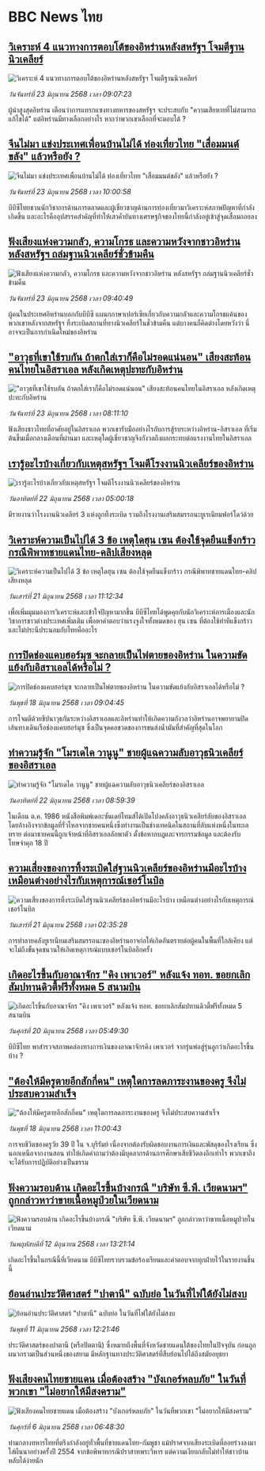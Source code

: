 # BBC News ไทย## [วิเคราะห์ 4 แนวทางการตอบโต้ของอิหร่านหลังสหรัฐฯ โจมตีฐานนิวเคลียร์](https://www.bbc.com/thai/articles/c8738veny82o?at_campaign=githubrss)![วิเคราะห์ 4 แนวทางการตอบโต้ของอิหร่านหลังสหรัฐฯ โจมตีฐานนิวเคลียร์](https://ichef.bbci.co.uk/ace/ws/240/cpsprodpb/d0d7/live/e0df2fe0-4f70-11f0-bbb0-112520537b7a.jpg)_วันจันทร์ที่ 23 มิถุนายน 2568 เวลา 09:07:23_ผู้นำสูงสุดอิหร่าน เตือนว่าการแทรกแซงทางทหารของสหรัฐฯ จะประสบกับ "ความเสียหายที่ไม่สามารถแก้ไขได้" แต่อิหร่านมีทางเลือกอย่างไร หากว่าพวกเขาเลือกที่จะตอบโต้ ?## [จีนไม่มา แข่งประเทศเพื่อนบ้านไม่ได้ ท่องเที่ยวไทย "เสื่อมมนต์ขลัง" แล้วหรือยัง ?](https://www.bbc.com/thai/articles/c1wpqp4jy3xo?at_campaign=githubrss)![จีนไม่มา แข่งประเทศเพื่อนบ้านไม่ได้ ท่องเที่ยวไทย "เสื่อมมนต์ขลัง" แล้วหรือยัง ?](https://ichef.bbci.co.uk/ace/ws/240/cpsprodpb/ae1f/live/06639d20-4f8d-11f0-86d5-3b52b53af158.jpg)_วันจันทร์ที่ 23 มิถุนายน 2568 เวลา 10:00:58_บีบีซีไทยชวนนักวิชาการด้านการตลาดและผู้เชี่ยวชาญด้านการท่องเที่ยวมาวิเคราะห์สภาพปัญหาที่กำลังเกิดขึ้น และอะไรคืออุปสรรคสำคัญที่ทำให้เสาค้ำยันทางเศรษฐกิจของไทยนี้กำลังอยู่เข้าสู่จุดเสื่อมถอยลง## [ฟังเสียงแห่งความกลัว, ความโกรธ และความหวังจากชาวอิหร่าน หลังสหรัฐฯ ถล่มฐานนิวเคลียร์ชั่วข้ามคืน](https://www.bbc.com/thai/articles/crrqwg10xvlo?at_campaign=githubrss)![ฟังเสียงแห่งความกลัว, ความโกรธ และความหวังจากชาวอิหร่าน หลังสหรัฐฯ ถล่มฐานนิวเคลียร์ชั่วข้ามคืน](https://ichef.bbci.co.uk/ace/ws/240/cpsprodpb/7bf5/live/5bd43be0-4f7c-11f0-a466-d54f65b60deb.jpg)_วันจันทร์ที่ 23 มิถุนายน 2568 เวลา 09:40:49_ผู้คนในประเทศอิหร่านบอกกับบีบีซี แผนกภาษาเปอร์เซียเกี่ยวกับความกลัวและความโกรธแค้นของพวกเขาหลังจากสหรัฐฯ ทิ้งระเบิดสถานที่ทางนิวเคลียร์ในชั่วข้ามคืน แต่บางคนก็คิดต่างโดยหวังว่า นี่อาจจะเป็นการกำเนิดใหม่ของอิหร่าน## ["อาวุธที่เขาใช้รบกัน ถ้าตกใส่เราก็คือไม่รอดแน่นอน" เสียงสะท้อนคนไทยในอิสราเอล หลังเกิดเหตุปะทะกับอิหร่าน](https://www.bbc.com/thai/articles/c8d6qn321epo?at_campaign=githubrss)!["อาวุธที่เขาใช้รบกัน ถ้าตกใส่เราก็คือไม่รอดแน่นอน" เสียงสะท้อนคนไทยในอิสราเอล หลังเกิดเหตุปะทะกับอิหร่าน](https://ichef.bbci.co.uk/ace/ws/240/cpsprodpb/e806/live/2b8d8cb0-5009-11f0-a466-d54f65b60deb.jpg)_วันจันทร์ที่ 23 มิถุนายน 2568 เวลา 08:11:10_ฟังเสียงชาวไทยที่อาศัยอยู่ในอิสราเอล พวกเขารับมืออย่างไรกับการสู้รบระหว่างอิหร่าน-อิสราเอล ที่เริ่มต้นขึ้นเมื่อกลางเดือนที่ผ่านมา และเหตุใดผู้เชี่ยวชาญจึงกังวลถึงผลกระทบต่อแรงงานไทยในอิสราเอล## [เรารู้อะไรบ้างเกี่ยวกับเหตุสหรัฐฯ โจมตีโรงงานนิวเคลียร์ของอิหร่าน](https://www.bbc.com/thai/articles/cy8ky3eed84o?at_campaign=githubrss)![เรารู้อะไรบ้างเกี่ยวกับเหตุสหรัฐฯ โจมตีโรงงานนิวเคลียร์ของอิหร่าน](https://ichef.bbci.co.uk/ace/ws/240/cpsprodpb/a7b7/live/6b125210-4f0c-11f0-8b4f-c51cf60152a7.jpg)_วันอาทิตย์ที่ 22 มิถุนายน 2568 เวลา 05:00:18_มีรายงานว่าโรงงานนิวเคลียร์ 3 แห่งถูกทิ้งระเบิด รวมถึงโรงงานเสริมสมรรถนะยูเรเนียมฟอร์โดว์ด้วย## [วิเคราะห์ความเป็นไปได้ 3 ข้อ เหตุใดฮุน เซน ต้องใช้จุดยืนแข็งกร้าว กรณีพิพาทชายแดนไทย-คลิปเสียงหลุด](https://www.bbc.com/thai/articles/c9qxlr4wlv4o?at_campaign=githubrss)![วิเคราะห์ความเป็นไปได้ 3 ข้อ เหตุใดฮุน เซน ต้องใช้จุดยืนแข็งกร้าว กรณีพิพาทชายแดนไทย-คลิปเสียงหลุด](https://ichef.bbci.co.uk/ace/ws/240/cpsprodpb/0242/live/e56d37d0-4e91-11f0-8c47-237c2e4015f5.jpg)_วันเสาร์ที่ 21 มิถุนายน 2568 เวลา 11:12:34_เพื่อเพิ่มมุมมองการวิเคราะห์และเข้าใจปัญหามากขึ้น บีบีซีไทยได้พูดคุยกับนักวิเคราะห์การเมืองและนักวิชาการชาวต่างประเทศเพิ่มเติม เพื่อหาคำตอบว่าแรงจูงใจทั้งหมดของ ฮุน เซน ที่ต้องใช้ท่าทีแข็งกร้าวและไม่ประนีประนอมกับไทยคืออะไร## [การปิดช่องแคบฮอร์มุซ จะกลายเป็นไพ่ตายของอิหร่าน ในความขัดแย้งกับอิสราเอลได้หรือไม่ ?](https://www.bbc.com/thai/articles/c625352037wo?at_campaign=githubrss)![การปิดช่องแคบฮอร์มุซ จะกลายเป็นไพ่ตายของอิหร่าน ในความขัดแย้งกับอิสราเอลได้หรือไม่ ?](https://ichef.bbci.co.uk/ace/ws/240/cpsprodpb/e1fc/live/3d954fc0-4aef-11f0-a466-d54f65b60deb.jpg)_วันพุธที่ 18 มิถุนายน 2568 เวลา 09:04:45_การโจมตีด้วยขีปนาวุธกันระหว่างอิสราเอลและอิหร่านทำให้เกิดความกังวลว่าอิหร่านอาจพยายามปิดเส้นทางเดินเรือช่องแคบฮอร์มุซ ซึ่งเป็นจุดคอขวดของการขนส่งน้ำมันที่สำคัญที่สุดในโลก## [ทำความรู้จัก "โมรเดไค วานูนู" ชายผู้แฉความลับอาวุธนิวเคลียร์ของอิสราเอล](https://www.bbc.com/thai/articles/cx2g4jlx74eo?at_campaign=githubrss)![ทำความรู้จัก "โมรเดไค วานูนู" ชายผู้แฉความลับอาวุธนิวเคลียร์ของอิสราเอล](https://ichef.bbci.co.uk/ace/ws/240/cpsprodpb/a6c2/live/a7dabb60-4db3-11f0-84e5-a32bf281c393.jpg)_วันอาทิตย์ที่ 22 มิถุนายน 2568 เวลา 08:59:39_ในเดือน ต.ค. 1986 หนังสือพิมพ์เดอะซันเดย์ไทมส์ได้เปิดโปงคลังอาวุธนิวเคลียร์ลับของอิสราเอล โดยอ้างอิงจากข้อมูลที่รั่วไหลจากชายคนหนึ่งซึ่งทำงานเป็นช่างเทคนิคในสถานที่ลับแห่งหนึ่งในทะเลทราย ต่อมาชายคนนี้ถูกเจ้าหน้าที่อิสราเอลลักพาตัว ตั้งข้อหากบฎและจารกรรมข้อมูล และต้องรับโทษจำคุก 18 ปี## [ความเสี่ยงของการทิ้งระเบิดใส่ฐานนิวเคลียร์ของอิหร่านมีอะไรบ้าง เหมือนต่างอย่างไรกับเหตุการณ์เชอร์โนบิล](https://www.bbc.com/thai/articles/crrq99vzgk7o?at_campaign=githubrss)![ความเสี่ยงของการทิ้งระเบิดใส่ฐานนิวเคลียร์ของอิหร่านมีอะไรบ้าง เหมือนต่างอย่างไรกับเหตุการณ์เชอร์โนบิล](https://ichef.bbci.co.uk/ace/ws/240/cpsprodpb/da02/live/eb6293d0-4cf5-11f0-b48b-8b6357a99d04.jpg)_วันเสาร์ที่ 21 มิถุนายน 2568 เวลา 02:35:28_การทำลายคลังยูเรเนียมเสริมสมรรถนะของอิหร่านอาจก่อให้เกิดอันตรายต่อผู้คนในพื้นที่ใกล้เคียง แต่จะไม่ถึงขั้นจุดชนวนให้เกิดเหตุการณ์แบบเชอร์โนบิลอีกครั้ง## [เกิดอะไรขึ้นกับอาณาจักร "คิง เพาเวอร์" หลังแจ้ง ทอท. ขอยกเลิกสัมปทานดิวตี้ฟรีทั้งหมด 5 สนามบิน](https://www.bbc.com/thai/articles/crk6d8l5py5o?at_campaign=githubrss)![เกิดอะไรขึ้นกับอาณาจักร "คิง เพาเวอร์" หลังแจ้ง ทอท. ขอยกเลิกสัมปทานดิวตี้ฟรีทั้งหมด 5 สนามบิน](https://ichef.bbci.co.uk/ace/ws/240/cpsprodpb/f74c/live/5e5dbcc0-4d96-11f0-9aef-bb27ccc1a3f8.jpg)_วันศุกร์ที่ 20 มิถุนายน 2568 เวลา 05:49:30_บีบีซีไทย พาสำรวจสภาพคล่องทางการเงินของอาณาจักรคิง เพาเวอร์ จากรุ่นพ่อสู่รุ่นลูกว่าเกิดอะไรขึ้นบ้าง ?## ["ต้องให้มีครูตายอีกสักกี่คน" เหตุใดการลดภาระงานของครู จึงไม่ประสบความสำเร็จ](https://www.bbc.com/thai/articles/c07dnn5lemyo?at_campaign=githubrss)!["ต้องให้มีครูตายอีกสักกี่คน" เหตุใดการลดภาระงานของครู จึงไม่ประสบความสำเร็จ](https://ichef.bbci.co.uk/ace/ws/240/cpsprodpb/ce69/live/2f0f99c0-4c33-11f0-86d5-3b52b53af158.jpg)_วันพุธที่ 18 มิถุนายน 2568 เวลา 11:00:43_การจบชีวิตของครูวัย 39 ปี ใน จ.บุรีรัมย์ เนื่องจากต้องรับผิดชอบงานการเงินและพัสดุของโรงเรียน ซึ่งนอกเหนือจากงานสอน ทำให้เกิดคำถามว่าต้องมีบุคลากรด้านการศึกษาเสียชีวิตลงอีกเท่าไร พวกเขาถึงจะได้รับการปฏิบัติอย่างเป็นธรรม## [ฟังความรอบด้าน เกิดอะไรขึ้นบ้างกรณี "บริษัท ซี.พี. เวียดนามฯ" ถูกกล่าวหาว่าขายเนื้อหมูป่วยในเวียดนาม](https://www.bbc.com/thai/articles/cewdejr22w0o?at_campaign=githubrss)![ฟังความรอบด้าน เกิดอะไรขึ้นบ้างกรณี "บริษัท ซี.พี. เวียดนามฯ" ถูกกล่าวหาว่าขายเนื้อหมูป่วยในเวียดนาม](https://ichef.bbci.co.uk/ace/ws/240/cpsprodpb/41d2/live/03bfbfa0-4771-11f0-84b6-6bf0f66205f1.jpg)_วันพฤหัสบดีที่ 12 มิถุนายน 2568 เวลา 13:21:14_เกิดอะไรขึ้นในกรณีนี้ที่เวียดนาม บีบีซีไทยรวบรวมข้อร้องเรียนและคำตอบจากทุกฝ่ายไว้ในรายงานชิ้นนี้## [ย้อนอ่านประวัติศาสตร์ "ปาตานี" ฉบับย่อ ในวันที่ไฟใต้ยังไม่สงบ](https://www.bbc.com/thai/articles/c1e65xx6lzqo?at_campaign=githubrss)![ย้อนอ่านประวัติศาสตร์ "ปาตานี" ฉบับย่อ ในวันที่ไฟใต้ยังไม่สงบ](https://ichef.bbci.co.uk/ace/ws/240/cpsprodpb/358a/live/060b31f0-468f-11f0-bbaa-4bc03e0665b7.jpg)_วันพุธที่ 11 มิถุนายน 2568 เวลา 12:21:46_ประวัติศาสตร์ของปาตานี (หรือปัตตานี) ซึ่งหมายถึงพื้นที่จังหวัดชายแดนใต้ของไทยในปัจจุบัน ก่อนถูกผนวกรวมเป็นส่วนหนึ่งของสยาม มีหลักฐานทางประวัติศาสตร์ที่สืบย้อนไปได้ถึงสมัยอยุธยา## [ฟังเสียงคนไทยชายแดน เมื่อต้องสร้าง "บังเกอร์หลบภัย" ในวันที่พวกเขา "ไม่อยากให้มีสงคราม"](https://www.bbc.com/thai/articles/cgkdpky473po?at_campaign=githubrss)![ฟังเสียงคนไทยชายแดน เมื่อต้องสร้าง "บังเกอร์หลบภัย" ในวันที่พวกเขา "ไม่อยากให้มีสงคราม"](https://ichef.bbci.co.uk/ace/ws/240/cpsprodpb/dcfd/live/be6f7060-4295-11f0-bace-e1270fc31f5e.jpg)_วันศุกร์ที่ 6 มิถุนายน 2568 เวลา 06:48:30_ท่ามกลางทหารไทยที่ตรึงกำลังอยู่ทั่วพื้นที่ชายแดนไทย-กัมพูชา แม้ปราศจากเสียงระเบิดที่ลอยร่วงลงมาใส่ผืนนาอย่างครั้งปี 2554 จากข้อพิพาทกรณีปราสาทพระวิหาร แต่ความเงียบกลับไม่ทำให้ชาวบ้านหลับได้ง่ายนัก